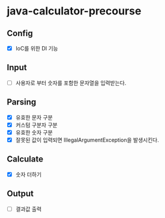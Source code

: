 # java-calculator-precourse

## Config
- [X] IoC를 위한 DI 기능 

## Input
- [ ] 사용자로 부터 숫자를 포함한 문자열을 입력받는다.

## Parsing
- [X] 유효한 문자 구분
- [X] 커스텀 구분자 구분
- [X] 유효한 숫자 구분
- [X] 잘못된 값이 입력되면 IllegalArgumentException을 발생시킨다.

## Calculate
- [X] 숫자 더하기

## Output
- [ ] 결과값 출력


